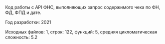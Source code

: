 Код работы с API ФНС, выполняющих запрос содержимого чека по ФН, ФД, ФПД и дате.

Год разработки: 2021

Исходных файлов: 1, строк: 122, функций: 5, средняя цикломатическая сложность: 5.2 
